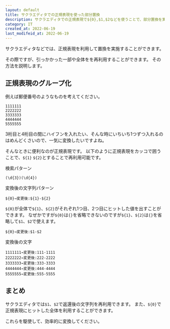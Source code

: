 ```yaml
---
layout: default
title: サクラエディタでの正規表現を使った部分置換
description: サクラエディタでの正規表現で${0},$1,$2などを使うことで、部分置換を実施できます。
category: IT
created_at: 2022-06-19
last_modifeid_at: 2022-06-19
---
```


サクラエディタなどでは、正規表現を利用して置換を実施することができます。

その際ですが、引っかかった一部や全体をを再利用することができます。
その方法を説明します。

## 正規表現のグループ化

例えば郵便番号のようなものを考えてください。

```
1111111
2222222
3333333
4444444
5555555
```

3桁目と4桁目の間にハイフンを入れたい、そんな時にいちいち1つずつ入れるのはめんどくさいので、一気に変換したいですよね。

そんなときに便利なのが正規表現です。
以下のように正規表現をカッコで囲うことで、`${1}` `${2}`とすることで再利用可能です。

検索パターン
```
(\d{3})(\d{4})
```

変換後の文字列パターン
```
${0}→変更後:${1}-${2}
```

`${0}`が全体で`${1}`、`${2}`がそれぞれ1つ目、2つ目にヒットした値を出すことができます。
なぜかですが`${0}`は`{}`を省略できないのですが`${1}`、`${2}`は`{}`を省略して`$1`、`$2`で使えます。

```
${0}→変更後:$1-$2
```

変換後の文字
```
1111111→変更後:111-1111
2222222→変更後:222-2222
3333333→変更後:333-3333
4444444→変更後:444-4444
5555555→変更後:555-5555
```

## まとめ

サクラエディタでは`$1`、`$2`で返還後の文字列を再利用できます。
また、`${0}`で正規表現にヒットした全体を利用することができます。

これらを駆使して、効率的に変換してください。
